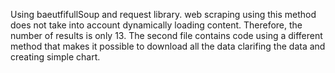 Using baeutfifullSoup and request library.
web scraping using this method does not take into account dynamically loading content. 
Therefore, the number of results is only 13. 
The second file contains code using a different method that makes it possible to download all the data
clarifing the data and creating simple chart.
